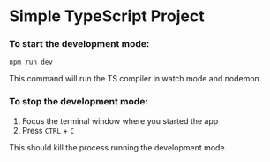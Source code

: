 # Simple TypeScript Project

### To start the development mode:

```
npm run dev
```

This command will run the TS compiler in watch mode and nodemon.

### To stop the development mode:

1. Focus the terminal window where you started the app
2. Press `CTRL` + `C`

This should kill the process running the development mode.

